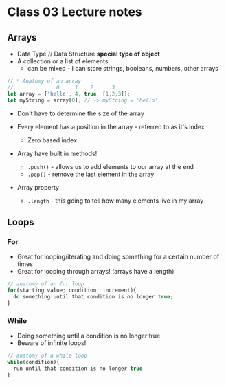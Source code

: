 # Class 03 Lecture notes

## Arrays

- Data Type // Data Structure **special type of object**
- A collection or a list of elements
  - can be mixed - I can store strings, booleans, numbers, other arrays

```js
// * Anatomy of an array
//              0     1    2      3
let array = ['hello', 4, true, [1,2,3]];
let myString = array[0]; // -> myString = 'hello'
```

- Don't have to determine the size of the array
- Every element has a position in the array - referred to as it's index
  - Zero based index

- Array have built in methods!
  - `.push()` - allows us to add elements to our array at the end
  - `.pop()` - remove the last element in the array

- Array property
  - `.length` - this going to tell how many elements live in my array

## Loops

### For

- Great for looping/iterating and doing something for a certain number of times
- Great for looping through arrays! (arrays have a length)

```javascript
// anatomy of an for loop
for(starting value; condition; increment){
  do something until that condition is no longer true;
}
```

### While

- Doing something until a condition is no longer true
- Beware of infinite loops!

```javascript
// anatomy of a while loop
while(condition){
  run until that condition is no longer true
}
```
